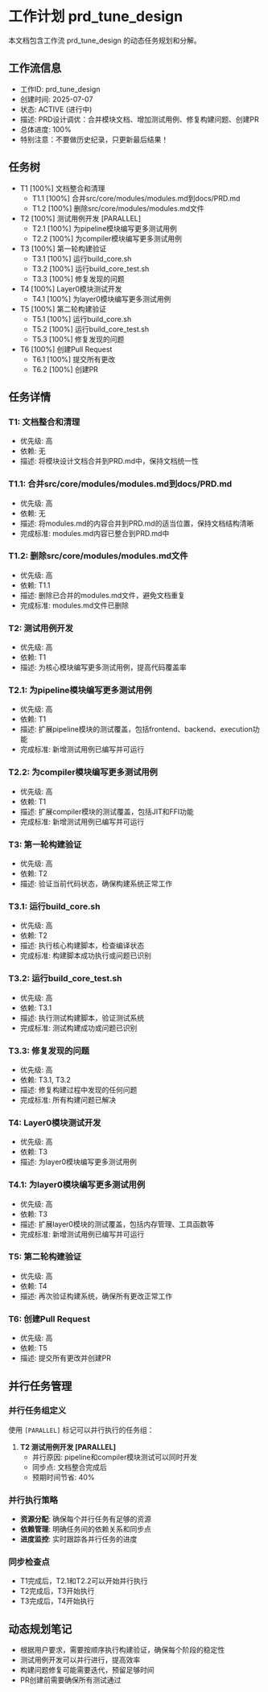 # 工作计划 prd_tune_design

本文档包含工作流 prd_tune_design 的动态任务规划和分解。

## 工作流信息
- 工作ID: prd_tune_design
- 创建时间: 2025-07-07
- 状态: ACTIVE (进行中)
- 描述: PRD设计调优：合并模块文档、增加测试用例、修复构建问题、创建PR
- 总体进度: 100%
- 特别注意：不要做历史纪录，只更新最后结果！

## 任务树

- T1 [100%] 文档整合和清理
  - T1.1 [100%] 合并src/core/modules/modules.md到docs/PRD.md
  - T1.2 [100%] 删除src/core/modules/modules.md文件
- T2 [100%] 测试用例开发 [PARALLEL]
  - T2.1 [100%] 为pipeline模块编写更多测试用例
  - T2.2 [100%] 为compiler模块编写更多测试用例
- T3 [100%] 第一轮构建验证
  - T3.1 [100%] 运行build_core.sh
  - T3.2 [100%] 运行build_core_test.sh
  - T3.3 [100%] 修复发现的问题
- T4 [100%] Layer0模块测试开发
  - T4.1 [100%] 为layer0模块编写更多测试用例
- T5 [100%] 第二轮构建验证
  - T5.1 [100%] 运行build_core.sh
  - T5.2 [100%] 运行build_core_test.sh
  - T5.3 [100%] 修复发现的问题
- T6 [100%] 创建Pull Request
  - T6.1 [100%] 提交所有更改
  - T6.2 [100%] 创建PR

## 任务详情

### T1: 文档整合和清理
- 优先级: 高
- 依赖: 无
- 描述: 将模块设计文档合并到PRD.md中，保持文档统一性

### T1.1: 合并src/core/modules/modules.md到docs/PRD.md
- 优先级: 高
- 依赖: 无
- 描述: 将modules.md的内容合并到PRD.md的适当位置，保持文档结构清晰
- 完成标准: modules.md内容已整合到PRD.md中

### T1.2: 删除src/core/modules/modules.md文件
- 优先级: 高
- 依赖: T1.1
- 描述: 删除已合并的modules.md文件，避免文档重复
- 完成标准: modules.md文件已删除

### T2: 测试用例开发
- 优先级: 高
- 依赖: T1
- 描述: 为核心模块编写更多测试用例，提高代码覆盖率

### T2.1: 为pipeline模块编写更多测试用例
- 优先级: 高
- 依赖: T1
- 描述: 扩展pipeline模块的测试覆盖，包括frontend、backend、execution功能
- 完成标准: 新增测试用例已编写并可运行

### T2.2: 为compiler模块编写更多测试用例
- 优先级: 高
- 依赖: T1
- 描述: 扩展compiler模块的测试覆盖，包括JIT和FFI功能
- 完成标准: 新增测试用例已编写并可运行

### T3: 第一轮构建验证
- 优先级: 高
- 依赖: T2
- 描述: 验证当前代码状态，确保构建系统正常工作

### T3.1: 运行build_core.sh
- 优先级: 高
- 依赖: T2
- 描述: 执行核心构建脚本，检查编译状态
- 完成标准: 构建脚本成功执行或问题已识别

### T3.2: 运行build_core_test.sh
- 优先级: 高
- 依赖: T3.1
- 描述: 执行测试构建脚本，验证测试系统
- 完成标准: 测试构建成功或问题已识别

### T3.3: 修复发现的问题
- 优先级: 高
- 依赖: T3.1, T3.2
- 描述: 修复构建过程中发现的任何问题
- 完成标准: 所有构建问题已解决

### T4: Layer0模块测试开发
- 优先级: 高
- 依赖: T3
- 描述: 为layer0模块编写更多测试用例

### T4.1: 为layer0模块编写更多测试用例
- 优先级: 高
- 依赖: T3
- 描述: 扩展layer0模块的测试覆盖，包括内存管理、工具函数等
- 完成标准: 新增测试用例已编写并可运行

### T5: 第二轮构建验证
- 优先级: 高
- 依赖: T4
- 描述: 再次验证构建系统，确保所有更改正常工作

### T6: 创建Pull Request
- 优先级: 高
- 依赖: T5
- 描述: 提交所有更改并创建PR

## 并行任务管理

### 并行任务组定义
使用 `[PARALLEL]` 标记可以并行执行的任务组：

1. **T2 测试用例开发 [PARALLEL]**
   - 并行原因: pipeline和compiler模块测试可以同时开发
   - 同步点: 文档整合完成后
   - 预期时间节省: 40%

### 并行执行策略
- **资源分配**: 确保每个并行任务有足够的资源
- **依赖管理**: 明确任务间的依赖关系和同步点
- **进度监控**: 实时跟踪各并行任务的进度

### 同步检查点
- T1完成后，T2.1和T2.2可以开始并行执行
- T2完成后，T3开始执行
- T3完成后，T4开始执行

## 动态规划笔记

- 根据用户要求，需要按顺序执行构建验证，确保每个阶段的稳定性
- 测试用例开发可以并行进行，提高效率
- 构建问题修复可能需要迭代，预留足够时间
- PR创建前需要确保所有测试通过
